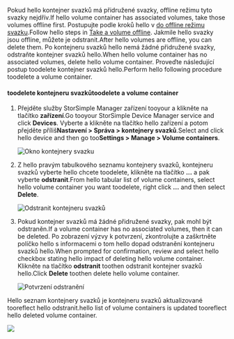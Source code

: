 <!--author=alkohli last changed: 01/13/17-->

<span data-ttu-id="974c2-101">Pokud hello kontejner svazků má přidružené svazky, offline režimu tyto svazky nejdřív.</span><span class="sxs-lookup"><span data-stu-id="974c2-101">If hello volume container has associated volumes, take those volumes offline first.</span></span> <span data-ttu-id="974c2-102">Postupujte podle kroků hello v [do offline režimu svazku](../articles/storsimple/storsimple-manage-volumes.md#take-a-volume-offline).</span><span class="sxs-lookup"><span data-stu-id="974c2-102">Follow hello steps in [Take a volume offline](../articles/storsimple/storsimple-manage-volumes.md#take-a-volume-offline).</span></span> <span data-ttu-id="974c2-103">Jakmile hello svazky jsou offline, můžete je odstranit.</span><span class="sxs-lookup"><span data-stu-id="974c2-103">After hello volumes are offline, you can delete them.</span></span> <span data-ttu-id="974c2-104">Po kontejneru svazků hello nemá žádné přidružené svazky, odstraňte kontejner svazků hello.</span><span class="sxs-lookup"><span data-stu-id="974c2-104">When hello volume container has no associated volumes, delete hello volume container.</span></span> <span data-ttu-id="974c2-105">Proveďte následující postup toodelete kontejner svazků hello.</span><span class="sxs-lookup"><span data-stu-id="974c2-105">Perform hello following procedure toodelete a volume container.</span></span>

#### <a name="toodelete-a-volume-container"></a><span data-ttu-id="974c2-106">toodelete kontejneru svazků</span><span class="sxs-lookup"><span data-stu-id="974c2-106">toodelete a volume container</span></span>
1. <span data-ttu-id="974c2-107">Přejděte služby StorSimple Manager zařízení tooyour a klikněte na tlačítko **zařízení**.</span><span class="sxs-lookup"><span data-stu-id="974c2-107">Go tooyour StorSimple Device Manager service and click **Devices**.</span></span> <span data-ttu-id="974c2-108">Vyberte a klikněte na tlačítko hello zařízení a potom přejděte příliš**Nastavení > Správa > kontejnery svazků**.</span><span class="sxs-lookup"><span data-stu-id="974c2-108">Select and click hello device and then go too**Settings > Manage > Volume containers**.</span></span>

    ![Okno kontejnery svazku](./media/storsimple-8000-create-volume-container/createvolumecontainer2.png)

2. <span data-ttu-id="974c2-110">Z hello pravým tabulkového seznamu kontejnery svazků, kontejneru svazků vyberte hello chcete toodelete, klikněte na tlačítko **...**  a pak vyberte **odstranit**.</span><span class="sxs-lookup"><span data-stu-id="974c2-110">From hello tabular list of volume containers, select hello volume container you want toodelete, right click **...** and then select **Delete**.</span></span>

    ![Odstranit kontejneru svazků](./media/storsimple-8000-delete-volume-container/deletevolumecontainer1.png)

3. <span data-ttu-id="974c2-112">Pokud kontejner svazků má žádné přidružené svazky, pak mohl být odstraněn.</span><span class="sxs-lookup"><span data-stu-id="974c2-112">If a volume container has no associated volumes, then it can be deleted.</span></span> <span data-ttu-id="974c2-113">Po zobrazení výzvy k potvrzení, zkontrolujte a zaškrtněte políčko hello s informacemi o tom hello dopad odstranění kontejneru svazků hello.</span><span class="sxs-lookup"><span data-stu-id="974c2-113">When prompted for confirmation, review and select hello checkbox stating hello impact of deleting hello volume container.</span></span> <span data-ttu-id="974c2-114">Klikněte na tlačítko **odstranit** toothen odstranit kontejner svazků hello.</span><span class="sxs-lookup"><span data-stu-id="974c2-114">Click **Delete** toothen delete hello volume container.</span></span>

    ![Potvrzení odstranění](./media/storsimple-8000-delete-volume-container/deletevolumecontainer2.png)

<span data-ttu-id="974c2-116">Hello seznam kontejnery svazků je kontejneru svazků aktualizované tooreflect hello odstranit.</span><span class="sxs-lookup"><span data-stu-id="974c2-116">hello list of volume containers is updated tooreflect hello deleted volume container.</span></span>

![](./media/storsimple-8000-delete-volume-container/deletevolumecontainer5.png)


